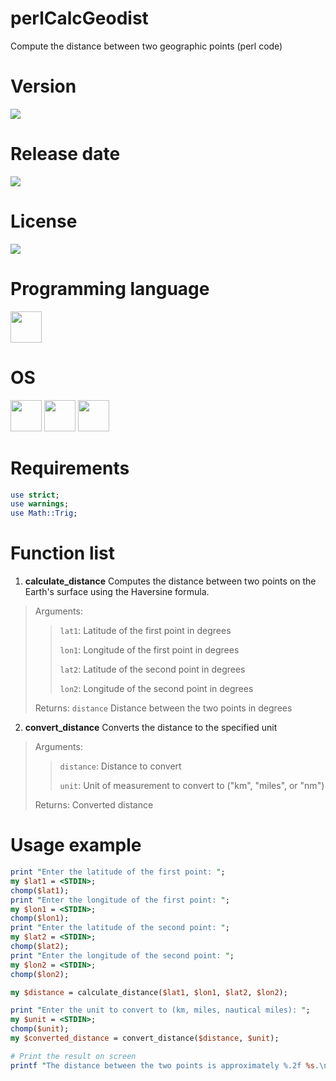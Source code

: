 # perlCalcGeodist

Compute the distance between two geographic points (perl code)

# Version

![](https://img.shields.io/badge/Version%3A-1.0-success)

# Release date

![](https://img.shields.io/badge/Release%20date-May%2C%2030%2C%202023-9cf)

# License

![](https://img.shields.io/github/license/Ileriayo/markdown-badges?style=for-the-badge)

# Programming language

<img src="https://img.icons8.com/?size=512&id=55311&format=png" width="50"/>

# OS

<img src="https://img.icons8.com/?size=512&id=17842&format=png" width="50"/> <img src="https://img.icons8.com/?size=512&id=122959&format=png" width="50"/> <img src="https://img.icons8.com/?size=512&id=108792&format=png" width="50"/>

# Requirements

```perl
use strict;
use warnings;
use Math::Trig;
```

# Function list

1. **calculate_distance** Computes the distance between two points on the Earth's surface using the Haversine formula.

> Arguments:
> 
>> `lat1`: Latitude of the first point in degrees
>> 
>> `lon1`: Longitude of the first point in degrees
>> 
>> `lat2`: Latitude of the second point in degrees
>> 
>> `lon2`: Longitude of the second point in degrees
>
> Returns: `distance` Distance between the two points in degrees

2. **convert_distance** Converts the distance to the specified unit

> Arguments:
>
>> `distance`: Distance to convert
>> 
>> `unit`: Unit of measurement to convert to ("km", "miles", or "nm")
>
> Returns: Converted distance

# Usage example

```perl
print "Enter the latitude of the first point: ";
my $lat1 = <STDIN>;
chomp($lat1);
print "Enter the longitude of the first point: ";
my $lon1 = <STDIN>;
chomp($lon1);
print "Enter the latitude of the second point: ";
my $lat2 = <STDIN>;
chomp($lat2);
print "Enter the longitude of the second point: ";
my $lon2 = <STDIN>;
chomp($lon2);

my $distance = calculate_distance($lat1, $lon1, $lat2, $lon2);

print "Enter the unit to convert to (km, miles, nautical miles): ";
my $unit = <STDIN>;
chomp($unit);
my $converted_distance = convert_distance($distance, $unit);

# Print the result on screen
printf "The distance between the two points is approximately %.2f %s.\n", $converted_distance, $unit;
```
